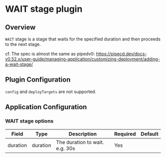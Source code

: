 # WAIT stage plugin

## Overview

`WAIT` stage is a stage that waits for the specified duration and then proceeds to the next stage.

cf. The spec is almost the same as pipedv0:
https://pipecd.dev/docs-v0.52.x/user-guide/managing-application/customizing-deployment/adding-a-wait-stage/

## Plugin Configuration

`config` and `deployTargets` are not supported.

## Application Configuration

### WAIT stage options

| Field | Type | Description | Required | Default |
|-|-|-|-|-|
| duration | duration | The duration to wait. e.g. 30s | Yes | |
